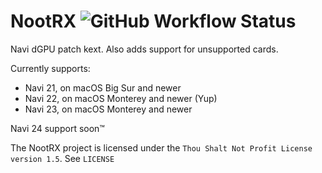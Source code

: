 # NootRX ![GitHub Workflow Status](https://img.shields.io/github/actions/workflow/status/ChefKissInc/NootRX/main.yml?branch=master&logo=github&style=for-the-badge)

Navi dGPU patch kext. Also adds support for unsupported cards.

Currently supports:

- Navi 21, on macOS Big Sur and newer
- Navi 22, on macOS Monterey and newer (Yup)
- Navi 23, on macOS Monterey and newer

Navi 24 support soon™

The NootRX project is licensed under the `Thou Shalt Not Profit License version 1.5`. See `LICENSE`
